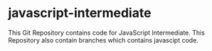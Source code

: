 # javascript-intermediate

This Git Repository contains code for JavaScript Intermediate.
This Repository also contain branches which contains javascipt code.

